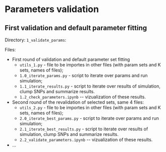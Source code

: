 

# Parameters validation

## First validation and default parameter fitting

Directory: `1_validate_params`:

Files:
* First round of validation and default parameter set fitting
    * `utils_1.py` - file to be importes in other files (with param sets and K sets, names of files);
    * `1.0_iterate_params.py` - script to iterate over params and run simulation;
    * `1.1_iterate_results.py` - script to iterate over results of simulation, clump SNPs and summarize results. 
    * `1.2_check_parameters.ipynb` -- vizualization of these results.
* Second round of the revalidation of selected sets, same 4 files:
    * `utils_2.py` - file to be importes in other files (with param sets and K sets, names of files);
    * `2.0_iterate_best_params.py` - script to iterate over params and run simulation;
    * `2.1_iterate_best_results.py` - script to iterate over results of simulation, clump SNPs and summarize results. 
    * `2.2_validate_parameters.ipynb` -- vizualization of these results.
* ...


<!-- Other files which were used, but not included due to size: 
* `gencode.v37.annotation.gtf` -


Доисать: как получил значимые снипы (инпутфайлы для симуляции) когда симулировал ukb & finngen
И добавить к скрипту отрисовки актиуальные данные


Не забыть переименовать img/imgs -> image, in/out_data -> data



подгрузить данные и скрипт со второго сервака и картинки отрисовка и сами картинки с компа -->
